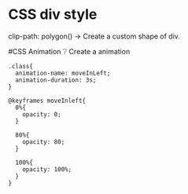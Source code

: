 # CSS div style
clip-path: polygon() -> Create a custom shape of div.


#CSS Animation
❔ Create a animation

```
.class{
  animation-name: moveInLeft;
  animation-duration: 3s;
}
```
```
@keyframes moveInleft{
  0%{
    opacity: 0;
  }
  
  80%{
    opacity: 80;
  }
  
  100%{
    opacity: 100%;
  }
}
```
